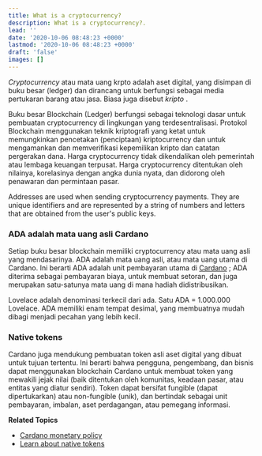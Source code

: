 ```yaml
---
title: What is a cryptocurrency?
description: What is a cryptocurrency?.
lead: ''
date: '2020-10-06 08:48:23 +0000'
lastmod: '2020-10-06 08:48:23 +0000'
draft: 'false'
images: []
---
```


*Cryptocurrency* atau mata uang krpto adalah aset digital, yang disimpan di buku besar (ledger) dan dirancang untuk berfungsi sebagai media pertukaran barang atau jasa. Biasa juga disebut *kripto* .

Buku besar Blockchain (Ledger) berfungsi sebagai teknologi dasar untuk pembuatan cryptocurrency di lingkungan yang terdesentralisasi. Protokol Blockchain menggunakan teknik kriptografi yang ketat untuk memungkinkan pencetakan (penciptaan) kriptocurrency dan untuk mengamankan dan memverifikasi kepemilikan kripto dan catatan pergerakan dana. Harga cryptocurrency tidak dikendalikan oleh pemerintah atau lembaga keuangan terpusat. Harga cryptocurrency ditentukan oleh nilainya, korelasinya dengan angka dunia nyata, dan didorong oleh penawaran dan permintaan pasar.

Addresses are used when sending cryptocurrency payments. They are unique identifiers and are represented by a string of numbers and letters that are obtained from the user's public keys.

### ADA adalah mata uang asli Cardano

Setiap buku besar blockchain memiliki cryptocurrency atau mata uang asli yang mendasarinya. ADA adalah mata uang asli, atau mata uang utama di Cardano. Ini berarti ADA adalah unit pembayaran utama di [Cardano](https://cardano.org/) ; ADA diterima sebagai pembayaran biaya, untuk membuat setoran, dan juga merupakan satu-satunya mata uang di mana hadiah didistribusikan.

Lovelace adalah denominasi terkecil dari ada. Satu ADA = 1.000.000 Lovelace. ADA memiliki enam tempat desimal, yang membuatnya mudah dibagi menjadi pecahan yang lebih kecil.

### Native tokens

Cardano juga mendukung pembuatan token asli aset digital yang dibuat untuk tujuan tertentu. Ini berarti bahwa pengguna, pengembang, dan bisnis dapat menggunakan blockchain Cardano untuk membuat token yang mewakili jejak nilai (baik ditentukan oleh komunitas, keadaan pasar, atau entitas yang diatur sendiri). Token dapat bersifat fungible (dapat dipertukarkan) atau non-fungible (unik), dan bertindak sebagai unit pembayaran, imbalan, aset perdagangan, atau pemegang informasi.

**Related Topics**

- [Cardano monetary policy](https://docs.cardano.org/explore-cardano/monetary-policy)
- [Learn about native tokens](https://docs.cardano.org/native-tokens/learn)
